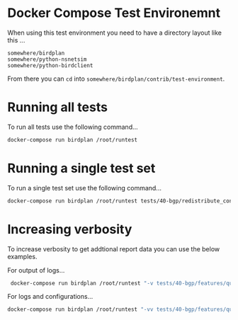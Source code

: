 # Docker Compose Test Environemnt

When using this test environment you need to have a directory layout like this ...

```
somewhere/birdplan
somewhere/python-nsnetsim
somewhere/python-birdclient
```

From there you can `cd` into `somewhere/birdplan/contrib/test-environment`.

# Running all tests

To run all tests use the following command...
```bash
docker-compose run birdplan /root/runtest
```

# Running a single test set

To run a single test set use the following command...
```bash
docker-compose run birdplan /root/runtest tests/40-bgp/redistribute_connected
```

# Increasing verbosity

To increase verbosity to get addtional report data you can use the below examples.

For output of logs...
```bash
 docker-compose run birdplan /root/runtest "-v tests/40-bgp/features/quarantine"
```

For logs and configurations...
```bash
docker-compose run birdplan /root/runtest "-vv tests/40-bgp/features/quarantine"
```

